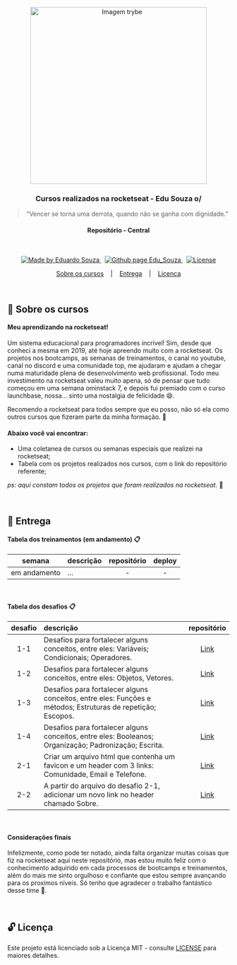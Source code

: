 <p align="center">
  <img align="center" alt="Imagem trybe" src="https://t2.tudocdn.net/572277?w=646&h=284" width="400px" />
</p>

<h3 align="center">
  Cursos realizados na rocketseat - Edu Souza o/
</h3>

<blockquote align="center">“Vencer se torna uma derrota, quando não se ganha com dignidade.”</blockquote>

<h4 align="center">
  Repositório - Central
</h4>

<br/>

<p align="center">
  <a href="https://github.com/EduSouza-programmer"    target="_blank">
    <img alt="Made by Eduardo Souza" src="https://img.shields.io/badge/made%20by-Edu%20Souza-%23F8952D">
  </a>&nbsp;
  <a href="https://edusouza-programmer.github.io/" target="_blank">
    <img alt="Github page Edu_Souza " src="https://img.shields.io/badge/Github%20page-Edu_Souza-orange">
  </a>&nbsp;
  <a href="LICENSE" >
    <img alt="License" src="https://img.shields.io/badge/license-MIT-%23F8952D">
  </a>
</p>

<p align="center">
  <a href="#rocket-Sobre-os-cursos">Sobre os cursos</a>&nbsp; &nbsp; |&nbsp; &nbsp; 
  <a href="#postbox-Entrega"">Entrega</a>&nbsp; &nbsp; |&nbsp; &nbsp; 
  <a href="#unlock-Licença">Licença</a>
</p>

<br/>

## :rocket: Sobre os cursos

#### Meu aprendizando na rocketseat!

Um sistema educacional para programadores incrível! Sim, desde que conheci a mesma em 2019, até hoje apreendo muito com a rocketseat. Os projetos nos bootcamps, as semanas de treinamentos, o canal no youtube, canal no discord e uma comunidade top, me ajudaram e ajudam a chegar numa maturidade plena de desenvolvimento web profissional. Todo meu investimento na rocketseat valeu muito apena, só de pensar que tudo começou em uma semana ominstack 7, e depois fui premiado com o curso launchbase, nossa... sinto uma nostalgia de felicidade :smile:.

Recomendo a rocketseat para todos sempre que eu posso, não só ela como outros cursos que fizeram parte da minha formação. :rocket:

#### Abaixo você vai encontrar:

- Uma coletanea de cursos ou semanas especiais que realizei na rocketseat;
- Tabela com os projetos realizados nos cursos, com o link do repositório referente;

_ps: aqui constam todos os projetos que foram realizados na rocketseat._ :running:

<br/>

## :postbox: Entrega

#### Tabela dos treinamentos (em andamento) :clipboard:

|    semana    | descrição | repositório | deploy |
| :----------: | :-------- | :---------: | :----: |
| em andamento | ...       |      -      |   -    |

<br/>
<!-- _ps: A tabela acima será sempre atualizada conforme vou realizando outros cursos o/._ :smile: -->

#### Tabela dos desafios :clipboard:

| desafio | descrição                                                                                                   |                                   repositório                                   |
| :-----: | :---------------------------------------------------------------------------------------------------------- | :-----------------------------------------------------------------------------: |
|   1-1   | Desafios para fortalecer alguns conceitos, entre eles: Variáveis; Condicionais; Operadores.                 | [Link](https://github.com/EduSouza-programmer/Rocketseat_Desafio-1-1_Edu_Souza) |
|   1-2   | Desafios para fortalecer alguns conceitos, entre eles: Objetos, Vetores.                                    | [Link](https://github.com/EduSouza-programmer/Rocketseat_Desafio-1-2_Edu_Souza) |
|   1-3   | Desafios para fortalecer alguns conceitos, entre eles: Funções e métodos; Estruturas de repetição; Escopos. | [Link](https://github.com/EduSouza-programmer/Rocketseat_Desafio-1-3_Edu_Souza) |
|   1-4   | Desafios para fortalecer alguns conceitos, entre eles: Booleanos; Organização; Padronização; Escrita.       | [Link](https://github.com/EduSouza-programmer/Rocketseat_Desafio-1-4_Edu_Souza) |
|   2-1   | Criar um arquivo html que contenha um favicon e um header com 3 links: Comunidade, Email e Telefone.        | [Link](https://github.com/EduSouza-programmer/Rocketseat_Desafio-2-1_Edu_Souza) |
|   2-2   | A partir do arquivo do desafio 2-1, adicionar um novo link no header chamado Sobre.                         | [Link](https://github.com/EduSouza-programmer/Rocketseat_Desafio-2-2_Edu_Souza) |


<br/>

#### Considerações finais

Infelizmente, como pode ter notado, ainda falta organizar muitas coisas que fiz na rocketseat aqui neste repositório, mas estou muito feliz com o conhecimento adquirido em cada processos de bootcamps e treinamentos, além do mais me sinto orgulhoso e confiante que estou sempre avançando para os proximos níveis. Só tenho que agradecer o trabalho fantástico desse time :rocket:.

<br/>

## :unlock: Licença

Este projeto está licenciado sob a Licença MIT - consulte [LICENSE](https://opensource.org/licenses/MIT) para maiores detalhes.
